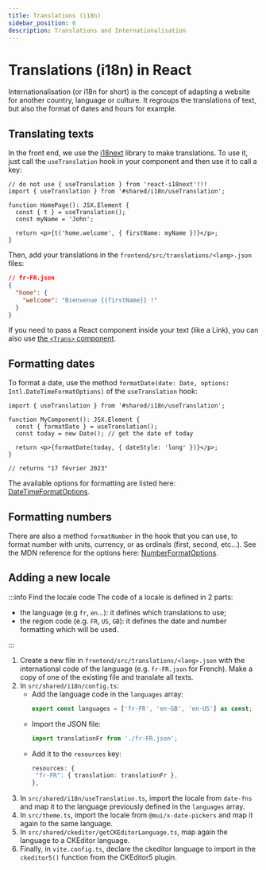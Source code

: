 ```yaml
---
title: Translations (i18n)
sidebar_position: 6
description: Translations and Internationalisation
---
```


# Translations (i18n) in React

Internationalisation (or i18n for short) is the concept of adapting a website
for another country, language or culture. It regroups the translations of text,
but also the format of dates and hours for example.

## Translating texts

In the front end, we use the [i18next](https://react.i18next.com/) library to make translations.
To use it, just call the `useTranslation` hook in your component and then use it to call a key:

```tsx
// do not use { useTranslation } from 'react-i18next'!!!
import { useTranslation } from '#shared/i18n/useTranslation';

function HomePage(): JSX.Element {
  const { t } = useTranslation();
  const myName = 'John';

  return <p>{t('home.welcome', { firstName: myName })}</p>;
}
```

Then, add your translations in the `frontend/src/translations/<lang>.json` files:

```json
// fr-FR.json
{
  "home": {
    "welcome": "Bienvenue {{firstName}} !"
  }
}
```

If you need to pass a React component inside your text (like a Link), you can
also use [the `<Trans>` component](https://react.i18next.com/latest/trans-component).

## Formatting dates

To format a date, use the method `formatDate(date: Date, options: Intl.DateTimeFormatOptions)`
of the `useTranslation` hook:

```tsx
import { useTranslation } from '#shared/i18n/useTranslation';

function MyComponent(): JSX.Element {
  const { formatDate } = useTranslation();
  const today = new Date(); // get the date of today

  return <p>{formatDate(today, { dateStyle: 'long' })}</p>;
}

// returns "17 février 2023"
```

The available options for formatting are listed here:
[DateTimeFormatOptions](https://developer.mozilla.org/en-US/docs/Web/JavaScript/Reference/Global_Objects/Intl/DateTimeFormat/DateTimeFormat#options).

## Formatting numbers

There are also a method `formatNumber` in the hook that you can use, to format
number with units, currency, or as ordinals (first, second, etc...). See the
MDN reference for the options here: [NumberFormatOptions](https://developer.mozilla.org/en-US/docs/Web/JavaScript/Reference/Global_Objects/Intl/NumberFormat/NumberFormat#options).

## Adding a new locale

:::info Find the locale code
The code of a locale is defined in 2 parts:

- the language (e.g `fr`, `en`...): it defines which translations to use;
- the region code (e.g. `FR`, `US`, `GB`): it defines the date and number
  formatting which will be used.

:::

1. Create a new file in `frontend/src/translations/<lang>.json` with the
   international code of the language (e.g. `fr-FR.json` for French).
   Make a copy of one of the existing file and translate all texts.
2. In `src/shared/i18n/config.ts`:
   - Add the language code in the `languages` array:
     ```ts
     export const languages = ['fr-FR', 'en-GB', 'en-US'] as const;
     ```
   - Import the JSON file:
     ```ts
     import translationFr from './fr-FR.json';
     ```
   - Add it to the `resources` key:
     ```ts
     resources: {
      "fr-FR": { translation: translationFr },
     },
     ```
3. In `src/shared/i18n/useTranslation.ts`, import the locale from `date-fns` and
   map it to the language previously defined in the `languages` array.
4. In `src/theme.ts`, import the locale from `@mui/x-date-pickers` and map it
   again to the same language.
5. In `src/shared/ckeditor/getCKEditorLanguage.ts`, map again the language to
   a CKEditor language.
6. Finally, in `vite.config.ts`, declare the ckeditor language to import in the
   `ckeditor5()` function from the CKEditor5 plugin.
